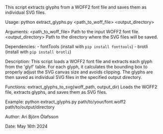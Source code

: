 This script extracts glyphs from a WOFF2 font file and saves them as individual SVG files.

Usage:
    python extract_glyphs.py <path_to_woff_file> <output_directory>

Arguments:
    <path_to_woff_file>   Path to the input WOFF2 font file.
    <output_directory>    Path to the directory where the SVG files will be saved.

Dependencies:
    - fontTools (install with `pip install fonttools`)
    - brotli (install with `pip install brotli`)

Description:
    This script loads a WOFF2 font file and extracts each glyph from the 'glyf' table.
    For each glyph, it calculates the bounding box to properly adjust the SVG canvas size
    and avoids clipping. The glyphs are then saved as individual SVG files in the specified
    output directory.

Functions:
    extract_glyphs_to_svg(woff_path, output_dir)
        Loads the WOFF2 file, extracts glyphs, and saves them as SVG files.

Example:
    python extract_glyphs.py path/to/your/font.woff2 path/to/output/directory

Author:
    Ari Björn Ólafsson

Date:
    May 16th 2024 
